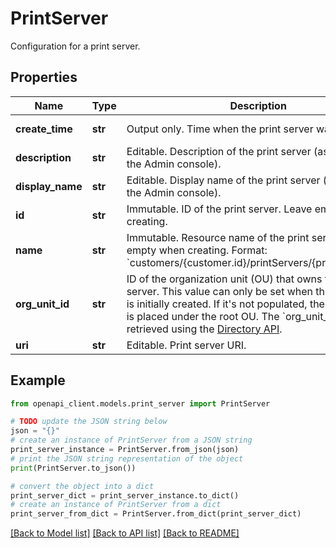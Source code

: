 # PrintServer

Configuration for a print server.

## Properties

Name | Type | Description | Notes
------------ | ------------- | ------------- | -------------
**create_time** | **str** | Output only. Time when the print server was created. | [optional] [readonly] 
**description** | **str** | Editable. Description of the print server (as shown in the Admin console). | [optional] 
**display_name** | **str** | Editable. Display name of the print server (as shown in the Admin console). | [optional] 
**id** | **str** | Immutable. ID of the print server. Leave empty when creating. | [optional] 
**name** | **str** | Immutable. Resource name of the print server. Leave empty when creating. Format: &#x60;customers/{customer.id}/printServers/{print_server.id}&#x60; | [optional] 
**org_unit_id** | **str** | ID of the organization unit (OU) that owns this print server. This value can only be set when the print server is initially created. If it&#39;s not populated, the print server is placed under the root OU. The &#x60;org_unit_id&#x60; can be retrieved using the [Directory API](/admin-sdk/directory/reference/rest/v1/orgunits). | [optional] 
**uri** | **str** | Editable. Print server URI. | [optional] 

## Example

```python
from openapi_client.models.print_server import PrintServer

# TODO update the JSON string below
json = "{}"
# create an instance of PrintServer from a JSON string
print_server_instance = PrintServer.from_json(json)
# print the JSON string representation of the object
print(PrintServer.to_json())

# convert the object into a dict
print_server_dict = print_server_instance.to_dict()
# create an instance of PrintServer from a dict
print_server_from_dict = PrintServer.from_dict(print_server_dict)
```
[[Back to Model list]](../README.md#documentation-for-models) [[Back to API list]](../README.md#documentation-for-api-endpoints) [[Back to README]](../README.md)


